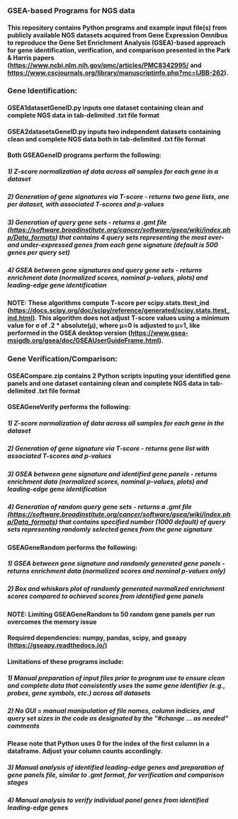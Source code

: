 ### GSEA-based Programs for NGS data
#### This repository contains Python programs and example input file(s) from publicly available NGS datasets acquired from Gene Expression Omnibus to reproduce the Gene Set Enrichment Analysis (GSEA)-based approach for gene identification, verification, and comparison presented in the Park & Harris papers (https://www.ncbi.nlm.nih.gov/pmc/articles/PMC8342995/ and https://www.cscjournals.org/library/manuscriptinfo.php?mc=IJBB-262). 

### Gene Identification:
#### GSEA1datasetGeneID.py inputs one dataset containing clean and complete NGS data in tab-delimited .txt file format
#### GSEA2datasetsGeneID.py inputs two independent datasets containing clean and complete NGS data both in tab-delimited .txt file format

#### Both GSEAGeneID programs perform the following:
##### 1) Z-score normalization of data across all samples for each gene in a dataset
##### 2) Generation of gene signatures via T-score - returns two gene lists, one per dataset, with associated T-scores and p-values
##### 3) Generation of query gene sets - returns a .gmt file (https://software.broadinstitute.org/cancer/software/gsea/wiki/index.php/Data_formats) that contains 4 query sets representing the most over- and under-expressed genes from each gene signature (default is 500 genes per query set)
##### 4) GSEA between gene signatures and query gene sets - returns enrichment data (normalized scores, nominal p-values, plots) and leading-edge gene identification

#### NOTE: These algorithms compute T-score per scipy.stats.ttest_ind (https://docs.scipy.org/doc/scipy/reference/generated/scipy.stats.ttest_ind.html). This algorithm does not adjust T-score values using a minimum value for σ of .2 * absolute(μ), where μ=0 is adjusted to μ=1, like performed in the GSEA desktop version (https://www.gsea-msigdb.org/gsea/doc/GSEAUserGuideFrame.html).

### Gene Verification/Comparison:
#### GSEACompare.zip contains 2 Python scripts inputing your identified gene panels and one dataset containing clean and complete NGS data in tab-delimited .txt file format

#### GSEAGeneVerify performs the following:
##### 1) Z-score normalization of data across all samples for each gene in the dataset
##### 2) Generation of gene signature via T-score - returns gene list with associated T-scores and p-values
##### 3) GSEA between gene signature and identified gene panels - returns enrichment data (normalized scores, nominal p-values, plots) and leading-edge gene identification
##### 4) Generation of random query gene sets - returns a .gmt file (https://software.broadinstitute.org/cancer/software/gsea/wiki/index.php/Data_formats) that contains specified number (1000 default) of query sets representing randomly selected genes from the gene signature

#### GSEAGeneRandom performs the following:
##### 1) GSEA between gene signature and randomly generated gene panels - returns enrichment data (normalized scores and nominal p-values only)
##### 2) Box and whiskars plot of randomly generated normalized enrichment scores compared to achieved scores from identified gene panels
#### NOTE: Limiting GSEAGeneRandom to 50 random gene panels per run overcomes the memory issue

#### Required dependencies: numpy, pandas, scipy, and gseapy (https://gseapy.readthedocs.io/)

#### Limitations of these programs include:
##### 1) Manual preparation of input files prior to program use to ensure clean and complete data that consistently uses the same gene identifier (_e.g._, probes, gene symbols, etc.) across all datasets
##### 2) No GUI = manual manipulation of file names, column indicies, and query set sizes in the code as designated by the "#change ... as needed" comments
#### Please note that Python uses 0 for the index of the first column in a dataframe. Adjust your column counts accordingly.
##### 3) Manual analysis of identified leading-edge genes and preparation of gene panels file, similar to .gmt format, for verification and comparison stages
##### 4) Manual analysis to verify individual panel genes from identified leading-edge genes
